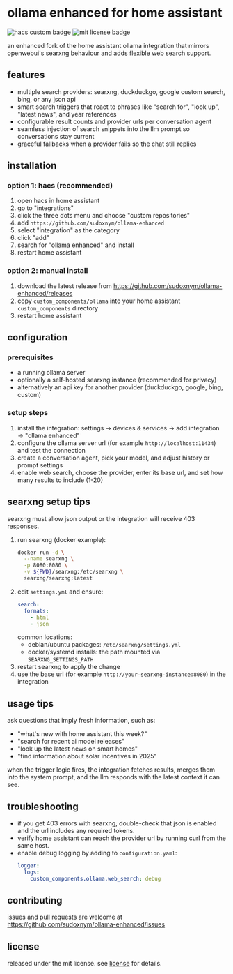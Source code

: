 # ollama enhanced for home assistant

![hacs custom badge](https://img.shields.io/badge/hacs-custom-orange.svg)
![mit license badge](https://img.shields.io/badge/license-mit-yellow.svg)

an enhanced fork of the home assistant ollama integration that mirrors openwebui's searxng behaviour and adds flexible web search support.

## features

- multiple search providers: searxng, duckduckgo, google custom search, bing, or any json api
- smart search triggers that react to phrases like "search for", "look up", "latest news", and year references
- configurable result counts and provider urls per conversation agent
- seamless injection of search snippets into the llm prompt so conversations stay current
- graceful fallbacks when a provider fails so the chat still replies

## installation

### option 1: hacs (recommended)

1. open hacs in home assistant
2. go to "integrations"
3. click the three dots menu and choose "custom repositories"
4. add `https://github.com/sudoxnym/ollama-enhanced`
5. select "integration" as the category
6. click "add"
7. search for "ollama enhanced" and install
8. restart home assistant

### option 2: manual install

1. download the latest release from https://github.com/sudoxnym/ollama-enhanced/releases
2. copy `custom_components/ollama` into your home assistant `custom_components` directory
3. restart home assistant

## configuration

### prerequisites

- a running ollama server
- optionally a self-hosted searxng instance (recommended for privacy)
- alternatively an api key for another provider (duckduckgo, google, bing, custom)

### setup steps

1. install the integration: settings → devices & services → add integration → "ollama enhanced"
2. configure the ollama server url (for example `http://localhost:11434`) and test the connection
3. create a conversation agent, pick your model, and adjust history or prompt settings
4. enable web search, choose the provider, enter its base url, and set how many results to include (1-20)

## searxng setup tips

searxng must allow json output or the integration will receive 403 responses.

1. run searxng (docker example):
   ```bash
   docker run -d \
     --name searxng \
     -p 8080:8080 \
     -v ${PWD}/searxng:/etc/searxng \
     searxng/searxng:latest
   ```
2. edit `settings.yml` and ensure:
   ```yaml
   search:
     formats:
       - html
       - json
   ```
   common locations:
   - debian/ubuntu packages: `/etc/searxng/settings.yml`
   - docker/systemd installs: the path mounted via `SEARXNG_SETTINGS_PATH`
3. restart searxng to apply the change
4. use the base url (for example `http://your-searxng-instance:8080`) in the integration

## usage tips

ask questions that imply fresh information, such as:
- "what's new with home assistant this week?"
- "search for recent ai model releases"
- "look up the latest news on smart homes"
- "find information about solar incentives in 2025"

when the trigger logic fires, the integration fetches results, merges them into the system prompt, and the llm responds with the latest context it can see.

## troubleshooting

- if you get 403 errors with searxng, double-check that json is enabled and the url includes any required tokens.
- verify home assistant can reach the provider url by running curl from the same host.
- enable debug logging by adding to `configuration.yaml`:
  ```yaml
  logger:
    logs:
      custom_components.ollama.web_search: debug
  ```

## contributing

issues and pull requests are welcome at https://github.com/sudoxnym/ollama-enhanced/issues

## license

released under the mit license. see [license](LICENSE) for details.
